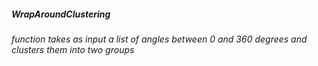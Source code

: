 ##### **WrapAroundClustering**
###### function takes as input a list of angles between 0 and 360 degrees and clusters them into two groups

